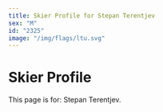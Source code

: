 ```yaml
---
title: Skier Profile for Stepan Terentjev
sex: "M"
id: "2325"
image: "/img/flags/ltu.svg" 
---
```


# Skier Profile

This page is for: Stepan Terentjev.
    